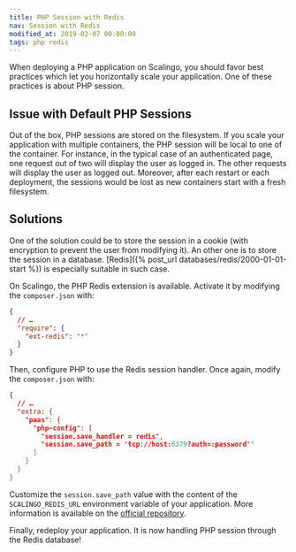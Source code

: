 ```yaml
---
title: PHP Session with Redis
nav: Session with Redis
modified_at: 2019-02-07 00:00:00
tags: php redis
---
```


When deploying a PHP application on Scalingo, you should favor best practices which let you
horizontally scale your application. One of these practices is about PHP session.

## Issue with Default PHP Sessions

Out of the box, PHP sessions are stored on the filesystem. If you scale your application with
multiple containers, the PHP session will be local to one of the container. For instance, in the
typical case of an authenticated page, one request out of two will display the user as logged in.
The other requests will display the user as logged out. Moreover, after each restart or each
deployment, the sessions would be lost as new containers start with a fresh filesystem.

## Solutions

One of the solution could be to store the session in a cookie (with encryption to prevent the user
from modifying it). An other one is to store the session in a database. [Redis]({% post_url
databases/redis/2000-01-01-start %}) is especially suitable in such case.

On Scalingo, the PHP Redis extension is available. Activate it by modifying the `composer.json`
with:

```json
{
  // …
  "require": {
    "ext-redis": "*"
  }
}
```

Then, configure PHP to use the Redis session handler. Once again, modify the `composer.json` with:

```json
{
  // …
  "extra: {
    "paas": {
      "php-config": [
        "session.save_handler = redis",
        "session.save_path = 'tcp://host:6379?auth=:password'"
      ]
    }
  }
}
```

Customize the `session.save_path` value with the content of the `SCALINGO_REDIS_URL` environment
variable of your application. More information is available on the [official
repository](https://github.com/phpredis/phpredis/#php-session-handler).

Finally, redeploy your application. It is now handling PHP session through the Redis database!
